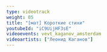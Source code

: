 ```yaml
---
type: videotrack
weight: 05
title: "[мат] Короткие стихи"
youtubeId: "iC9UijHF3sE"
videoevents: vevt_kaganov_amsterdam
videoartists: ["Леонид Каганов"]
---
```

